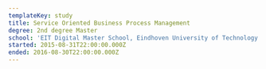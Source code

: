 ```yaml
---
templateKey: study
title: Service Oriented Business Process Management
degree: 2nd degree Master
school: 'EIT Digital Master School, Eindhoven University of Technology'
started: 2015-08-31T22:00:00.000Z
ended: 2016-08-30T22:00:00.000Z
---
```


